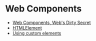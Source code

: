 # Web Components

- [Web Components, Web's Dirty Secret](https://codeburst.io/web-components-webs-dirty-secret-903cc85847dd)
- [HTMLElement](https://developer.mozilla.org/pt-BR/docs/Web/API/HTMLElement)
- [Using custom elements](https://developer.mozilla.org/en-US/docs/Web/Web_Components/Using_custom_elements)
